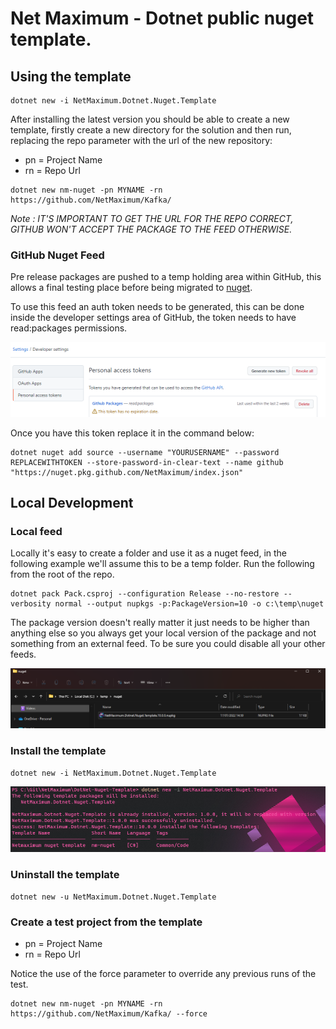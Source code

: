 # Net Maximum - Dotnet public nuget template.

## Using the template

```
dotnet new -i NetMaximum.Dotnet.Nuget.Template
```

After installing the latest version you should be able to create a new template, firstly create a new directory for the solution and then run, replacing the repo parameter with the url of the new repository:

* pn = Project Name
* rn = Repo Url

```
dotnet new nm-nuget -pn MYNAME -rn https://github.com/NetMaximum/Kafka/
```

*Note : IT'S IMPORTANT TO GET THE URL FOR THE REPO CORRECT, GITHUB WON'T ACCEPT THE PACKAGE TO THE FEED OTHERWISE.*


### GitHub Nuget Feed

Pre release packages are pushed to a temp holding area within GitHub, this allows a final testing place before being migrated to [nuget](https://www.nuget.org/profiles/NetMaximum).

To use this feed an auth token needs to be generated, this can be done inside the developer settings area of GitHub, the token needs to have read:packages permissions.

![img.png](.docs/package-perms.png)

Once you have this token replace it in the command below:

```
dotnet nuget add source --username "YOURUSERNAME" --password REPLACEWITHTOKEN --store-password-in-clear-text --name github "https://nuget.pkg.github.com/NetMaximum/index.json"
```

## Local Development

### Local feed

Locally it's easy to create a folder and use it as a nuget feed, in the following example we'll assume this to be a temp folder. Run the following from the root of the repo.

```
dotnet pack Pack.csproj --configuration Release --no-restore --verbosity normal --output nupkgs -p:PackageVersion=10 -o c:\temp\nuget
```

The package version doesn't really matter it just needs to be higher than anything else so you always get your local version of the package and not something from an external feed. To be sure you could disable all your other feeds.

![TempNuget](.docs/temp-nuget.png)



### Install the template

```
dotnet new -i NetMaximum.Dotnet.Nuget.Template
```

![img.png](.docs/install-package.png)

### Uninstall the template

```
dotnet new -u NetMaximum.Dotnet.Nuget.Template
```

### Create a test project from the template

* pn = Project Name
* rn = Repo Url

Notice the use of the force parameter to override any previous runs of the test.

```
dotnet new nm-nuget -pn MYNAME -rn https://github.com/NetMaximum/Kafka/ --force
```